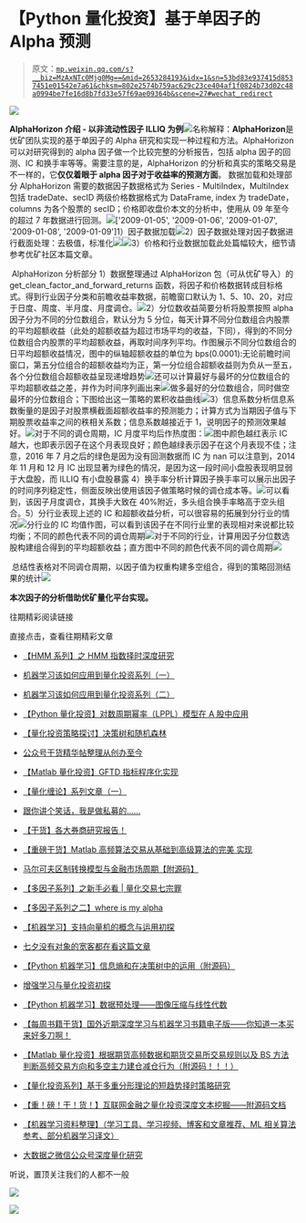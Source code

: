 # 【Python 量化投资】基于单因子的 Alpha 预测

> 原文：[`mp.weixin.qq.com/s?__biz=MzAxNTc0Mjg0Mg==&mid=2653284193&idx=1&sn=53bd83e937415d8537451e01542e7a61&chksm=802e2574b759ac629c23ce404af1f0824b73d02c48a0994be7fe16d8b7fd33e57f69ae09364b&scene=27#wechat_redirect`](http://mp.weixin.qq.com/s?__biz=MzAxNTc0Mjg0Mg==&mid=2653284193&idx=1&sn=53bd83e937415d8537451e01542e7a61&chksm=802e2574b759ac629c23ce404af1f0824b73d02c48a0994be7fe16d8b7fd33e57f69ae09364b&scene=27#wechat_redirect)

![](img/cb3bd660442e6bc134fbecf2477c43d1.png)

**AlphaHorizon 介绍 - 以非流动性因子 ILLIQ 为例**![](img/0fe707b0c0c48be700d5d63cd9c4a62a.png)名称解释：**AlphaHorizon**是优矿团队实现的基于单因子的 Alpha 研究和实现一种过程和方法。AlphaHorizon 可以对研究得到的 alpha 因子做一个比较完整的分析报告，包括 alpha 因子的回测、IC 和换手率等等。需要注意的是，AlphaHorizon 的分析和真实的策略交易是不一样的，它**仅仅着眼于 alpha 因子对于收益率的预测方面**。 数据加载和处理部分 AlphaHorizon 需要的数据因子数据格式为 Series - MultiIndex，MultiIndex 包括 tradeDate、secID 两级价格数据格式为 DataFrame, index 为 tradeDate，columns 为各个股票的 secID；价格即收盘价本文的分析中，使用从 09 年至今的超过 7 年数据进行回测。![](img/b8883472ff7a947f29140f0ee231acaf.png)['2009-01-05', '2009-01-06', '2009-01-07', '2009-01-08', '2009-01-09']1）因子数据加载![](img/21dfdeec433e26de9b9adc6d09aa18f2.png)2）因子数据处理对因子数据进行截面处理：去极值，标准化![](img/5cb96e61b6225d406539dc98f334cfa5.png)![](img/d42c988bbde0446120180dc65184d901.png)3）价格和行业数据加载此处篇幅较大，细节请参考优矿社区本篇文章。

 AlphaHorizon 分析部分 1）数据整理通过 AlphaHorizon 包（可从优矿导入）的 get_clean_factor_and_forward_returns 函数，将因子和价格数据转成目标格式。得到行业因子分类和前瞻收益率数据，前瞻窗口默认为 1、5、10、20，对应于日度、周度、半月度、月度调仓。![](img/e947633c51185c2923ceb36a10125b0e.png)2）分位数收益简要分析将股票按照 alpha 因子分为不同的分位数组合，默认分为 5 分位，每天计算不同分位数组合内股票的平均超额收益（此处的超额收益为超过市场平均的收益，下同），得到的不同分位数组合内股票的平均超额收益，再取时间序列平均。作图展示不同分位数组合的日平均超额收益情况，图中的纵轴超额收益的单位为 bps(0.0001):无论前瞻时间窗口，第五分位组合的超额收益均为正，第一分位组合超额收益则为负从一至五，各个分位数组合超额收益呈现递增趋势![](img/a180b5972107d0aa4efbae623fb4e9b9.png)还可以计算最好与最坏的分位数组合的平均超额收益之差，并作为时间序列画出来![](img/1fc51fe8489d647ab2eef795efa50c56.png)做多最好的分位数组合，同时做空最坏的分位数组合；下图给出这一策略的累积收益曲线![](img/2882b155ddb542c333dd0cad04912a82.png)3）信息系数分析信息系数衡量的是因子对股票横截面超额收益率的预测能力；计算方式为当期因子值与下期股票收益率之间的秩相关系数；信息系数越接近于 1，说明因子的预测效果越好。![](img/e4e2fcd12f65090a78ce101c3be34a04.png)对于不同的调仓周期，IC 月度平均后作热度图：![](img/0b2dee23d3678109e744e51b501e7d1b.png)图中颜色越红表示 IC 越大，也即表示因子在这个月表现良好；颜色越绿表示因子在这个月表现不佳；注意，2016 年 7 月之后的绿色是因为没有回测数据而 IC 为 nan 可以注意到，2014 年 11 月和 12 月 IC 出现显著为绿色的情况，是因为这一段时间小盘股表现明显弱于大盘股，而 ILLIQ 有小盘股暴露 4）换手率分析计算因子换手率可以展示出因子的时间序列稳定性，侧面反映出使用该因子做策略时候的调仓成本等。![](img/c0e15d8e6c2316d233a2a38a23029f36.png)可以看到，该因子月度调仓，其换手大致在 40%附近，多头组合换手率略高于空头组合。5）分行业表现上述的 IC 和超额收益分析，可以很容易的拓展到分行业的情况![](img/8662e9bb585a8a287efb4814e1597bc9.png)分行业的 IC 均值作图，可以看到该因子在不同行业里的表现相对来说都比较均衡；不同的颜色代表不同的调仓周期![](img/3803eb570eda57c1c3ffb1d8d34179b2.png)对于不同的行业，计算用因子分位数选股构建组合得到的平均超额收益；直方图中不同的颜色代表不同的调仓周期![](img/3ae05dfed325c599f019b418a7659acc.png)

 总结性表格对不同调仓周期，以因子值为权重构建多空组合，得到的策略回测结果的统计![](img/ea83623df4df95b2f188d77f085a9879.png)

**本次因子的分析借助优矿量化平台实现。**

往期精彩阅读链接 

直接点击，查看往期精彩文章

*   [【HMM 系列】之 HMM 指数择时深度研究](http://mp.weixin.qq.com/s?__biz=MzAxNTc0Mjg0Mg==&mid=2653283909&idx=1&sn=ff416c442cd1a9382bbd2142f9679745&scene=21#wechat_redirect)

*   [机器学习该如何应用到量化投资系列（一）](http://mp.weixin.qq.com/s?__biz=MzAxNTc0Mjg0Mg==&mid=2653283935&idx=1&sn=56e84e986f278403d8840387c615a2a7&chksm=802e244ab759ad5c43720a7960567d215970877250ca72534016bf53a021c73f83665068639d&scene=21#wechat_redirect)

*   [机器学习该如何应用到量化投资系列（二）](http://mp.weixin.qq.com/s?__biz=MzAxNTc0Mjg0Mg==&mid=2653283982&idx=1&sn=6a14e2e145d8e7db46ba64a1439e1b2f&chksm=802e249bb759ad8d436e05f51625be0f5142ab8af374ebcfad24c332efc5fd0190a8283cbdfb&scene=21#wechat_redirect)

*   [【Python 量化投资】对数周期幂率（LPPL）模型在 A 股中应用](http://mp.weixin.qq.com/s?__biz=MzAxNTc0Mjg0Mg==&mid=2653283845&idx=1&sn=a00892888cd23b2bbb8c95ad3605218d&scene=21#wechat_redirect)

*   [【量化投资策略探讨】决策树和随机森林](http://mp.weixin.qq.com/s?__biz=MzAxNTc0Mjg0Mg==&mid=2653283764&idx=1&sn=f61f65377473e55428f9c2204d148b25&scene=21#wechat_redirect)

*   [公众号干货精华帖整理从创办至今](http://mp.weixin.qq.com/s?__biz=MzAxNTc0Mjg0Mg==&mid=2653283882&idx=1&sn=154943c97279a743190c9573e2e8f52e&scene=21#wechat_redirect)

*   [【Matlab 量化投资】GFTD 指标程序化实现](http://mp.weixin.qq.com/s?__biz=MzAxNTc0Mjg0Mg==&mid=2653283878&idx=1&sn=387f9395917442553bbfde43183ce010&scene=21#wechat_redirect)

*   [【量化缠论】系列文章（一）](http://mp.weixin.qq.com/s?__biz=MzAxNTc0Mjg0Mg==&mid=2653283801&idx=1&sn=0a05bb0247535a118183be2b917c56b4&scene=21#wechat_redirect)

*   [跟你讲个笑话，我是做私募的……](http://mp.weixin.qq.com/s?__biz=MzAxNTc0Mjg0Mg==&mid=2653283777&idx=1&sn=252e295b1a788da1aaadf39c2ef959ee&scene=21#wechat_redirect)

*   [【干货】各大券商研究报告！](http://mp.weixin.qq.com/s?__biz=MzAxNTc0Mjg0Mg==&mid=2653283773&idx=1&sn=d4604682da0c5563be9da16717d11bf9&scene=21#wechat_redirect)

*   [【重磅干货】Matlab 高频算法交易从基础到高级算法的完美 实现](http://mp.weixin.qq.com/s?__biz=MzAxNTc0Mjg0Mg==&mid=2653283757&idx=1&sn=35a7faaf06721de2b8fdb5673126022a&scene=21#wechat_redirect)

*   [马尔可夫区制转换模型与金融市场周期【附源码】](http://mp.weixin.qq.com/s?__biz=MzAxNTc0Mjg0Mg==&mid=2653283605&idx=2&sn=aa9c31166efba53c3bf5dd496d7357e0&scene=21#wechat_redirect)

*   [【多因子系列】之新手必看 | 量化交易七宗罪](http://mp.weixin.qq.com/s?__biz=MzAxNTc0Mjg0Mg==&mid=2653283543&idx=1&sn=f7376931ac3a99647b26ba5fa0c597d7&scene=21#wechat_redirect)

*   [【多因子系列之二】where is my alpha](http://mp.weixin.qq.com/s?__biz=MzAxNTc0Mjg0Mg==&mid=2653283598&idx=1&sn=53973fe24d449159e896616faae6c804&scene=21#wechat_redirect)

*   [【机器学习】支持向量机的概念与运用初探](http://mp.weixin.qq.com/s?__biz=MzAxNTc0Mjg0Mg==&mid=2653283515&idx=1&sn=edeedbb0190fc1c1242de5795635fccc&scene=21#wechat_redirect)

*   [七夕没有对象的宽客都在看这篇文章](http://mp.weixin.qq.com/s?__biz=MzAxNTc0Mjg0Mg==&mid=2653283478&idx=1&sn=aa061849c61ee84eedda3ac9d0c74ec5&scene=21#wechat_redirect)

*   [【Python 机器学习】信息熵和在决策树中的运用（附源码）](http://mp.weixin.qq.com/s?__biz=MzAxNTc0Mjg0Mg==&mid=2653283451&idx=1&sn=2f10aaa1083856c0a2e07e718a3973cd&scene=21#wechat_redirect)

*   [增强学习与量化投资初探](http://mp.weixin.qq.com/s?__biz=MzAxNTc0Mjg0Mg==&mid=2653283440&idx=1&sn=e5dc6e12f7b28b5ede13bd582b59b73c&scene=21#wechat_redirect)

*   [【Python 机器学习】数据预处理——图像压缩与线性代数](http://mp.weixin.qq.com/s?__biz=MzAxNTc0Mjg0Mg==&mid=2653283419&idx=1&sn=43f113c5e81745b607e9e1f60e7f1a35&scene=21#wechat_redirect)

*   [【每周书籍干货】国外近期深度学习与机器学习书籍电子版——你知道一本买来好多刀啊！](http://mp.weixin.qq.com/s?__biz=MzAxNTc0Mjg0Mg==&mid=2653283143&idx=1&sn=2316c1a067239aa007196cc8cb2e6c5b&scene=21#wechat_redirect)

*   [【Matlab 量化投资】根据期货高频数据和期货交易所交易规则以及 BS 方法判断高频交易方向和多空主力建仓减仓行为（附源码！！！）](http://mp.weixin.qq.com/s?__biz=MzAxNTc0Mjg0Mg==&mid=2653283293&idx=1&sn=7c26d2958d1a463686b2600c69bd9bff&scene=21#wechat_redirect)

*   [【量化投资系列】基于多重分形理论的短趋势择时策略研究](http://mp.weixin.qq.com/s?__biz=MzAxNTc0Mjg0Mg==&mid=2653283004&idx=1&sn=95a79928c89a69ac12d07514f5085c9a&scene=21#wechat_redirect)

*   [【重！磅！干！货！】互联网金融之量化投资深度文本挖掘——附源码文档](http://mp.weixin.qq.com/s?__biz=MzAxNTc0Mjg0Mg==&mid=2653282879&idx=1&sn=12a91c4b8317662fbae470541ebe4683&scene=21#wechat_redirect)

*   [【机器学习资料整理】（学习工具、学习视频、博客和文章推荐、ML 相关算法参考、部分机器学习译文）](http://mp.weixin.qq.com/s?__biz=MzAxNTc0Mjg0Mg==&mid=2653282920&idx=1&sn=6faa96116c590c75d92569351f987e52&scene=21#wechat_redirect)

*   [大数据之微信公众号深度量化研究](http://mp.weixin.qq.com/s?__biz=MzAxNTc0Mjg0Mg==&mid=404626412&idx=1&sn=502f2a57b8f9b13887c30fb65e39a7f7&scene=21#wechat_redirect)

听说，置顶关注我们的人都不一般

![](img/74c285b465d1c5684165b6d5f0ebcd06.png)

**![](img/40429cd849aaf6f87544f9c00f4f92ad.png)**